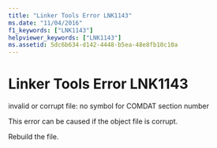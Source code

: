 ```yaml
---
title: "Linker Tools Error LNK1143"
ms.date: "11/04/2016"
f1_keywords: ["LNK1143"]
helpviewer_keywords: ["LNK1143"]
ms.assetid: 5dc6b634-d142-4448-b5ea-48e8fb10c10a
---
```

# Linker Tools Error LNK1143

invalid or corrupt file: no symbol for COMDAT section number

This error can be caused if the object file is corrupt.

Rebuild the file.
